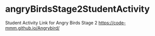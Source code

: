 # angryBirdsStage2StudentActivity
Student Activity Link for Angry Birds Stage 2
https://code-mmm.github.io/Angrybird/
